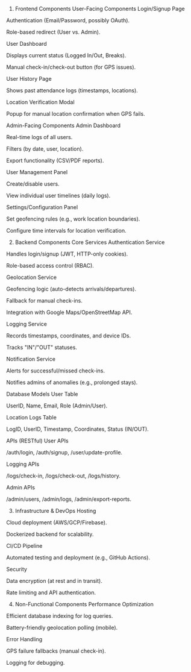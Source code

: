 1. Frontend Components
User-Facing Components
Login/Signup Page

Authentication (Email/Password, possibly OAuth).

Role-based redirect (User vs. Admin).

User Dashboard

Displays current status (Logged In/Out, Breaks).

Manual check-in/check-out button (for GPS issues).

User History Page

Shows past attendance logs (timestamps, locations).

Location Verification Modal

Popup for manual location confirmation when GPS fails.

Admin-Facing Components
Admin Dashboard

Real-time logs of all users.

Filters (by date, user, location).

Export functionality (CSV/PDF reports).

User Management Panel

Create/disable users.

View individual user timelines (daily logs).

Settings/Configuration Panel

Set geofencing rules (e.g., work location boundaries).

Configure time intervals for location verification.

2. Backend Components
Core Services
Authentication Service

Handles login/signup (JWT, HTTP-only cookies).

Role-based access control (RBAC).

Geolocation Service

Geofencing logic (auto-detects arrivals/departures).

Fallback for manual check-ins.

Integration with Google Maps/OpenStreetMap API.

Logging Service

Records timestamps, coordinates, and device IDs.

Tracks "IN"/"OUT" statuses.

Notification Service

Alerts for successful/missed check-ins.

Notifies admins of anomalies (e.g., prolonged stays).

Database Models
User Table

UserID, Name, Email, Role (Admin/User).

Location Logs Table

LogID, UserID, Timestamp, Coordinates, Status (IN/OUT).

APIs (RESTful)
User APIs

/auth/login, /auth/signup, /user/update-profile.

Logging APIs

/logs/check-in, /logs/check-out, /logs/history.

Admin APIs

/admin/users, /admin/logs, /admin/export-reports.

3. Infrastructure & DevOps
Hosting

Cloud deployment (AWS/GCP/Firebase).

Dockerized backend for scalability.

CI/CD Pipeline

Automated testing and deployment (e.g., GitHub Actions).

Security

Data encryption (at rest and in transit).

Rate limiting and API authentication.

4. Non-Functional Components
Performance Optimization

Efficient database indexing for log queries.

Battery-friendly geolocation polling (mobile).

Error Handling

GPS failure fallbacks (manual check-in).

Logging for debugging.